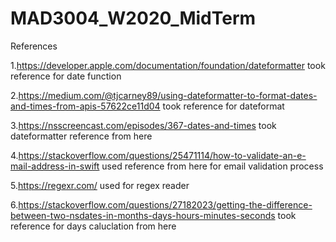 # MAD3004_W2020_MidTerm

References 

1.https://developer.apple.com/documentation/foundation/dateformatter took reference for date function

2.https://medium.com/@tjcarney89/using-dateformatter-to-format-dates-and-times-from-apis-57622ce11d04 took reference for         dateformat

3.https://nsscreencast.com/episodes/367-dates-and-times took  dateformatter reference from here

4.https://stackoverflow.com/questions/25471114/how-to-validate-an-e-mail-address-in-swift used reference from here for email     validation process

5.https://regexr.com/ used for regex reader

6.https://stackoverflow.com/questions/27182023/getting-the-difference-between-two-nsdates-in-months-days-hours-minutes-seconds   took reference for days caluclation from here
